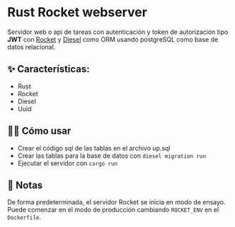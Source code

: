 # Rust Rocket webserver

Servidor web o api de tareas con autenticación y token de autorización tipo **JWT** con [Rocket](https://rocket.rs) y [Diesel](https://diesel.rs/) como ORM usando postgreSQL como base de datos relacional.

<!-- [![Deploy on Railway](https://railway.app/button.svg)](https://railway.app/new/template/soL3yG) -->

## ✨ Características: 

- Rust
- Rocket
- Diesel
- Uuid

## 💁‍♀️ Cómo usar

- Crear el código sql de las tablas en el archivo up.sql
- Crear las tablas para la base de datos con `diesel migration run`
- Ejecutar el servidor con `cargo run`

## 📝 Notas

De forma predeterminada, el servidor Rocket se inicia en modo de ensayo. Puede comenzar en el modo de producción cambiando `ROCKET_ENV` en el `Dockerfile`.
